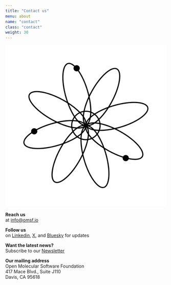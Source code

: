 ```yaml
---
title: "Contact us"
menu: about
name: "contact"
class: "contact"
weight: 30
---
```

 
![Contact](/images/icon-contact.svg)

**Reach us**    
at info@omsf.io


**Follow us**   
on [Linkedin](https://www.linkedin.com/company/omsf), [X](https://twitter.com/openmsf), and [Bluesky](https://bsky.app/profile/omsf.bsky.social) for updates


**Want the latest news?**   
Subscribe to our [Newsletter](https://news.omsf.io/)


**Our mailing address**   
Open Molecular Software Foundation   
417 Mace Blvd., Suite J110  
Davis, CA 95618
